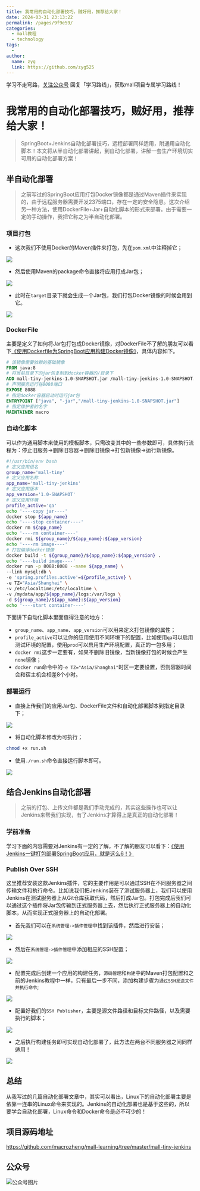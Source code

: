 ```yaml
---
title: 我常用的自动化部署技巧，贼好用，推荐给大家！
date: 2024-03-31 23:13:22
permalink: /pages/9f9e59/
categories:
  - mall教程
  - technology
tags:
  - 
author: 
  name: zyg
  link: https://github.com/zyg525
---
```

学习不走弯路，[关注公众号](#公众号) 回复「学习路线」，获取mall项目专属学习路线！

# 我常用的自动化部署技巧，贼好用，推荐给大家！

> SpringBoot+Jenkins自动化部署技巧，远程部署同样适用，附通用自动化脚本！本文将从半自动化部署讲起，到自动化部署，讲解一套生产环境切实可用的自动化部署方案！

## 半自动化部署

> 之前写过的SpringBoot应用打包Docker镜像都是通过Maven插件来实现的，由于远程服务器需要开发2375端口，存在一定的安全隐患。这次介绍另一种方法，使用DockerFile+Jar+自动化脚本的形式来部署。由于需要一定的手动操作，我把它称之为半自动化部署。

### 项目打包

- 这次我们不使用Docker的Maven插件来打包，先在`pom.xml`中注释掉它；

![](/img/mall/sb_auto_deploy_01.png)

- 然后使用Maven的package命令直接将应用打成Jar包；

![](/img/mall/sb_auto_deploy_02.png)

- 此时在`target`目录下就会生成一个Jar包，我们打包Docker镜像的时候会用到它。

![](/img/mall/sb_auto_deploy_03.png)

### DockerFile

主要是定义了如何将Jar包打包成Docker镜像，对DockerFile不了解的朋友可以看下[《使用Dockerfile为SpringBoot应用构建Docker镜像》](https://mp.weixin.qq.com/s/U_OcNMpLAJJum_s9jbZLGg)，具体内容如下。

```dockerfile
# 该镜像需要依赖的基础镜像
FROM java:8
# 将当前目录下的jar包复制到docker容器的/目录下
ADD mall-tiny-jenkins-1.0-SNAPSHOT.jar /mall-tiny-jenkins-1.0-SNAPSHOT.jar
# 声明服务运行在8088端口
EXPOSE 8088
# 指定docker容器启动时运行jar包
ENTRYPOINT ["java", "-jar","/mall-tiny-jenkins-1.0-SNAPSHOT.jar"]
# 指定维护者的名字
MAINTAINER macro
```

### 自动化脚本

可以作为通用脚本来使用的模板脚本，只需改变其中的一些参数即可，具体执行流程为：停止旧服务->删除旧容器->删除旧镜像->打包新镜像->运行新镜像。

```bash
#!/usr/bin/env bash
# 定义应用组名
group_name='mall-tiny'
# 定义应用名称
app_name='mall-tiny-jenkins'
# 定义应用版本
app_version='1.0-SNAPSHOT'
# 定义应用环境
profile_active='qa'
echo '----copy jar----'
docker stop ${app_name}
echo '----stop container----'
docker rm ${app_name}
echo '----rm container----'
docker rmi ${group_name}/${app_name}:${app_version}
echo '----rm image----'
# 打包编译docker镜像
docker build -t ${group_name}/${app_name}:${app_version} .
echo '----build image----'
docker run -p 8088:8088 --name ${app_name} \
--link mysql:db \
-e 'spring.profiles.active'=${profile_active} \
-e TZ="Asia/Shanghai" \
-v /etc/localtime:/etc/localtime \
-v /mydata/app/${app_name}/logs:/var/logs \
-d ${group_name}/${app_name}:${app_version}
echo '----start container----'
```

下面讲下自动化脚本里面值得注意的地方：

- `group_name`、`app_name`、`app_version`可以用来定义打包镜像的属性；
- `profile_active`可以让你的应用使用不同环境下的配置，比如使用`qa`可以启用测试环境的配置，使用`prod`可以启用生产环境配置，真正的一包多用；
- `docker rmi`这步一定要有，如果不删除旧镜像，当新镜像打包的时候会产生`none`镜像；
- `docker run`命令中的`-e TZ="Asia/Shanghai"`时区一定要设置，否则容器时间会和宿主机会相差8个小时。

### 部署运行

- 直接上传我们的应用Jar包、DockerFile文件和自动化部署脚本到指定目录下；

![](/img/mall/sb_auto_deploy_04.png)

- 将自动化脚本修改为可执行；

```bash
chmod +x run.sh
```

- 使用`./run.sh`命令直接运行脚本即可。

![](/img/mall/sb_auto_deploy_05.png)

## 结合Jenkins自动化部署

> 之前的打包、上传文件都是我们手动完成的，其实这些操作也可以让Jenkins来帮我们实现，有了Jenkins才算得上是真正的自动化部署！

### 学前准备

学习下面的内容需要对Jenkins有一定的了解，不了解的朋友可以看下：[《使用Jenkins一键打包部署SpringBoot应用，就是这么6！》](https://mp.weixin.qq.com/s/tQqvgSc9cHBtnqRQSbI4aw)

### Publish Over SSH

这里推荐安装这款Jenkins插件，它的主要作用是可以通过SSH在不同服务器之间传输文件和执行命令。比如说我们把Jenkins装在了测试服务器上，我们可以使用Jenkins在测试服务器上从Git仓库获取代码，然后打成Jar包。打包完成后我们可以通过这个插件将Jar包传输到正式服务器上去，然后执行正式服务器上的自动化脚本，从而实现正式服务器上的自动化部署。

- 首先我们可以在`系统管理->插件管理`中找到该插件，然后进行安装；

![](/img/mall/sb_auto_deploy_06.png)

- 然后在`系统管理->插件管理`中添加相应的SSH配置；

![](/img/mall/sb_auto_deploy_07.png)

- 配置完成后创建一个应用的构建任务，`源码管理`和`构建`中的Maven打包配置和之前的Jenkins教程中一样，只有最后一步不同，添加构建步骤为`通过SSH发送文件并执行命令`;

![](/img/mall/sb_auto_deploy_08.png)

- 配置好我们的`SSH Publisher`，主要是源文件路径和目标文件路径，以及需要执行的脚本；

![](/img/mall/sb_auto_deploy_09.png)

- 之后执行构建任务即可实现自动化部署了，此方法在两台不同服务器之间同样适用！

![](/img/mall/sb_auto_deploy_10.png)

## 总结

从我写过的几篇自动化部署文章中，其实可以看出，Linux下的自动化部署主要是依靠一连串的Linux命令来实现的。Jenkins的自动化部署也是基于这些的，所以要学会自动化部署，Linux命令和Docker命令是必不可少的！

## 项目源码地址

https://github.com/macrozheng/mall-learning/tree/master/mall-tiny-jenkins

## 公众号

![公众号图片](http://macro-oss.oss-cn-shenzhen.aliyuncs.com/mall/banner/qrcode_for_macrozheng_258.jpg)